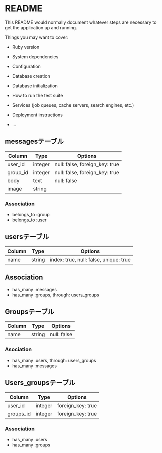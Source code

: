 # README

This README would normally document whatever steps are necessary to get the
application up and running.

Things you may want to cover:

* Ruby version

* System dependencies

* Configuration

* Database creation

* Database initialization

* How to run the test suite

* Services (job queues, cache servers, search engines, etc.)

* Deployment instructions

* ...
## messagesテーブル

|Column|Type|Options|
|------|----|-------|
|user_id|integer|null: false, foreign_key: true|
|group_id|integer|null: false, foreign_key: true|
|body|text|null: false|
|image|string|

### Association
- belongs_to :group
- belongs_to :user



## usersテーブル
|Column|Type|Options|
|------|----|-------|
|name|string|index: true, null: false, unique: true|

## Association
- has_many :messages
- has_many :groups, through: users_groups



## Groupsテーブル
|Column|Type|Options|
|------|----|-------|
|name|string|null: false|

### Asociation
- has_many :users, through: users_groups
- has_many :messages



## Users_groupsテーブル
|Column|Type|Options|
|------|----|-------|
|user_id|integer|foreign_key: true|
|groups_id|integer|foreign_key: true|

### Association
- has_many :users
- has_many :groups